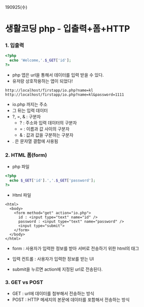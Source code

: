 190925(수)



# 생활코딩 php - 입출력+폼+HTTP



### 1. 입출력

```php
<?php
  echo 'Welcome,'.$_GET['id'];
?>
```



- php 앱은 url을 통해서 데이터를 입력 받을 수 있다.
- 유저랑 상호작용하는 앱이 되었다!



```
http://localhost/firstapp/io.php?name=kl
http://localhost/firstapp/io.php?name=kl&password=1111
```

- io.php 까지는 주소
- 그 뒤는 입력 데이터
- ?, =, & : 구분자
  - ? : 주소와 입력 데이터의 구분자
  - = : 이름과 값 사이의 구분자
  - & : 값과 값을 구분하는 구분자
- .  은 문자열 결합에 사용됨







### 2. HTML 폼(form)

- php 파일

```php
<?php
  echo $_GET['id'].','.$_GET['password'];
?>
```

- Html 파일

```php+HTML
<html>
  <body>
    <form method="get" action="io.php">
      id : <input type="text" name="id" />
      password : <input type="text" name="password" />
      <input type="submit">
    </form>
  </body>
</html>
```

- form : 사용자가 입력한 정보를 받아 서버로 전송하기 위한 html의 태그
- 입력 컨트롤 : 사용자가 입력한 정보를 받는 UI

- submit을 누르면 action에 지정된 url로 전송된다.





### 3. GET vs POST

- GET : url에 데이터를 첨부해서 전송하는 방식
- POST : HTTP 메세지의 본문에 데이터를 포함해서 전송하는 방식